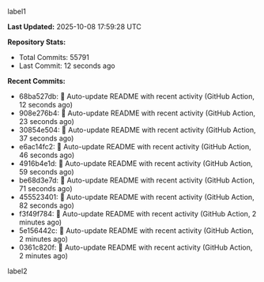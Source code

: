 
label1 
<!-- ACTIVITY_START -->
**Last Updated:** 2025-10-08 17:59:28 UTC

**Repository Stats:**
- Total Commits: 55791
- Last Commit: 12 seconds ago

**Recent Commits:**
- 68ba527db: 🤖 Auto-update README with recent activity (GitHub Action, 12 seconds ago)
- 908e276b4: 🤖 Auto-update README with recent activity (GitHub Action, 23 seconds ago)
- 30854e504: 🤖 Auto-update README with recent activity (GitHub Action, 37 seconds ago)
- e6ac14fc2: 🤖 Auto-update README with recent activity (GitHub Action, 46 seconds ago)
- 4916b4e1d: 🤖 Auto-update README with recent activity (GitHub Action, 59 seconds ago)
- be68d3e7d: 🤖 Auto-update README with recent activity (GitHub Action, 71 seconds ago)
- 455523401: 🤖 Auto-update README with recent activity (GitHub Action, 82 seconds ago)
- f3f49f784: 🤖 Auto-update README with recent activity (GitHub Action, 2 minutes ago)
- 5e156442c: 🤖 Auto-update README with recent activity (GitHub Action, 2 minutes ago)
- 0361c820f: 🤖 Auto-update README with recent activity (GitHub Action, 2 minutes ago)
<!-- ACTIVITY_END -->

label2
